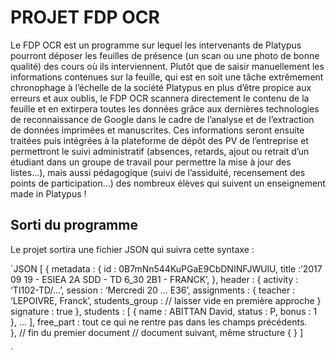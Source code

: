PROJET FDP OCR
==============

Le FDP OCR est un programme sur lequel les intervenants de Platypus
pourront déposer les feuilles de présence (un scan ou une photo de bonne
qualité) des cours où ils interviennent. Plutôt que de saisir manuellement les
informations contenues sur la feuille, qui est en soit une tâche extrêmement
chronophage à l’échelle de la société Platypus en plus d’être propice aux
erreurs et aux oublis, le FDP OCR scannera directement le contenu de la
feuille et en extirpera toutes les données grâce aux dernières technologies de
reconnaissance de Google dans le cadre de l’analyse et de l’extraction de
données imprimées et manuscrites. Ces informations seront ensuite traitées puis
intégrées à la plateforme de dépôt des PV de l’entreprise et permettront le
suivi administratif (absences, retards, ajout ou retrait d’un étudiant dans un
groupe de travail pour permettre la mise à jour des listes...), mais aussi
pédagogique (suivi de l’assiduité, recensement des points de participation...)
des nombreux élèves qui suivent un enseignement made in Platypus !

Sorti du programme
------------------

Le projet sortira une fichier JSON qui suivra cette syntaxe :

`JSON
[
	{
metadata : {
id : 0B7mNn544KuPGaE9CbDNINFJWUlU,
title :’2017 09 19 - ESIEA 2A SDD - TD 6_30 2B1 - FRANCK’,
},
header : {
activity : ‘TI102-TD/…’,
session :  ‘Mercredi 20 … E36’,
assignments : {
teacher : ‘LEPOIVRE, Franck’,
students_group : // laisser vide en première approche }
signature : true
},
students : [
	{
		name : ABITTAN David,
		status : P,
		bonus : 1
},
...
],
free_part : tout ce qui ne rentre pas dans les champs précédents.		
}, // fin du premier document
// document suivant, même structure
{
}
]

`
